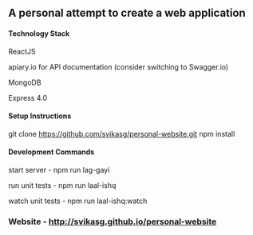 ##  A personal attempt to create a web application



#### Technology Stack
ReactJS

apiary.io for API documentation (consider switching to Swagger.io)

MongoDB

Express 4.0



#### Setup Instructions 

git clone https://github.com/svikasg/personal-website.git
npm install


#### Development Commands
start server    -  npm run lag-gayi

run unit tests   - npm run laal-ishq

watch unit tests - npm run laal-ishq:watch


### Website - http://svikasg.github.io/personal-website
